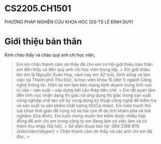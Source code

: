 # CS2205.CH1501
PHƯƠNG PHÁP NGHIÊN CỨU KHOA HỌC (GS-TS LÊ ĐÌNH DUY)
# Giới thiệu bản thân
Kính chào thầy và chào quý anh chị học viên,
> Em xin chân thành cảm ơn thầy đã cho em cơ hội giới thiệu bản thân em đến thầy và đến quý anh chị học viên trong lớp. >
> Xin giới thiệu tên em là Nguyễn Xuân Huy, năm nay em 42 tuổi, Sinh sống và làm việc tại Thành phố Thủ Đức, là học viên khóa 15 (đợt 1) ngành Công nghệ thông tin.
Hiện tại em làm bên mảng kinh doanh trong lĩnh vực tư vấn – sản xuất – xây dựng kết cấu thép tiền chế. >
> Em rất quan tâm đến lĩnh vực nhận dạng thị giác và ứng dụng thị giác trong sản xuất công nghiệp chế tạo với kỳ vọng dùng kỹ thuật công nghệ để kiểm tra và sản xuất ra sản phẩm chất lượng tốt(Cá nhân). Em luôn tranh thủ lựa chọn thời gian để cùng vợ và hai con đi du lịch khám phá và trải nghiệm (Gia đình). Em luôn mong muốn tìm kiếm được nhiều hợp đồng để anh chị em trong công ty em đang làm có việc làm và có thêm thu nhập (Xã hội). >
> *Số điện thoại liên hệ: 094 3199 979 (zalo/viber/skyper)* >
> Chân thành cảm ơn thầy và các anh chị em đã đọc, >

